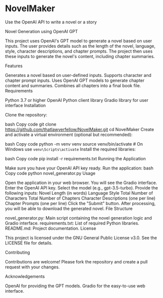 # NovelMaker
Use the OpenAI API to write a novel or a story

Novel Generation using OpenAI GPT

This project uses OpenAI's GPT model to generate a novel based on user inputs. The user provides details such as the length of the novel, language, style, character descriptions, and chapter prompts. The project then uses these inputs to generate the novel's content, including chapter summaries.

Features

Generates a novel based on user-defined inputs.
Supports character and chapter prompt inputs.
Uses OpenAI GPT models to generate chapter content and summaries.
Combines all chapters into a final book file.
Requirements

Python 3.7 or higher
OpenAI Python client library
Gradio library for user interface
Installation

Clone the repository:

bash
Copy code
git clone https://github.com/thatlawyerfellow/NovelMaker.git
cd NovelMaker
Create and activate a virtual environment (optional but recommended):

bash
Copy code
python -m venv venv
source venv/bin/activate  # On Windows use `venv\Scripts\activate`
Install the required libraries:

bash
Copy code
pip install -r requirements.txt
Running the Application

Make sure you have your OpenAI API key ready.
Run the application:
bash
Copy code
python novel_generator.py
Usage

Open the application in your web browser. You will see the Gradio interface.
Enter the OpenAI API key.
Select the model (e.g., gpt-3.5-turbo).
Provide the following inputs:
Novel Length (in words)
Language
Style
Total Number of Characters
Total Number of Chapters
Character Descriptions (one per line)
Chapter Prompts (one per line)
Click the "Submit" button.
After processing, you will be able to download the generated novel.
File Structure

novel_generator.py: Main script containing the novel generation logic and Gradio interface.
requirements.txt: List of required Python libraries.
README.md: Project documentation.
License

This project is licensed under the GNU General Public License v3.0. See the LICENSE file for details.

Contributing

Contributions are welcome! Please fork the repository and create a pull request with your changes.

Acknowledgements

OpenAI for providing the GPT models.
Gradio for the easy-to-use web interface.
